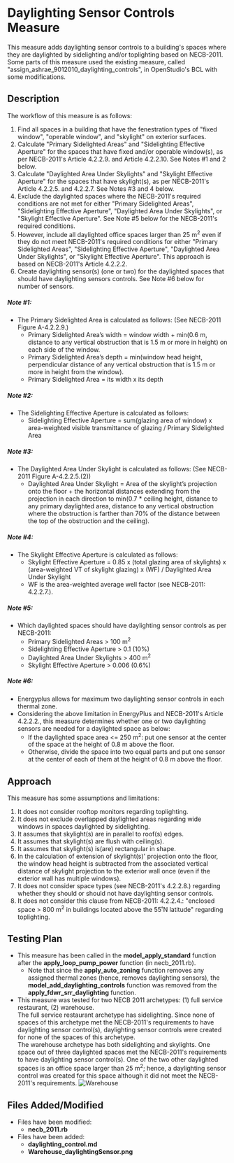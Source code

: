 # Daylighting Sensor Controls Measure
This measure adds daylighting sensor controls to a building's spaces where they are daylighted by sidelighting and/or toplighting based on NECB-2011. <br> Some parts of this measure used the existing measure, called "assign_ashrae_9012010_daylighting_controls", in OpenStudio's BCL with some modifications.

## Description
The workflow of this measure is as follows:
1. Find all spaces in a building that have the fenestration types of "fixed window", "operable window", and "skylight" on exterior surfaces.
2. Calculate "Primary Sidelighted Areas" and "Sidelighting Effective Aperture" for the spaces that have fixed and/or operable window(s), as per NECB-2011's Article 4.2.2.9. and Article 4.2.2.10. See Notes #1 and 2 below.
3. Calculate "Daylighted Area Under Skylights" and "Skylight Effective Aperture" for the spaces that have skylight(s), as per NECB-2011's Article 4.2.2.5. and 4.2.2.7. See Notes #3 and 4 below.
4. Exclude the daylighted spaces where the NECB-2011's required conditions are not met for either "Primary Sidelighted Areas", "Sidelighting Effective Aperture", "Daylighted Area Under Skylights", or "Skylight Effective Aperture". See Note #5 below for the NECB-2011's required conditions.
5. However, include all daylighted office spaces larger than 25 m<sup>2</sup> even if they do not meet NECB-2011's required conditions for either "Primary Sidelighted Areas", "Sidelighting Effective Aperture", "Daylighted Area Under Skylights", or "Skylight Effective Aperture". This approach is based on NECB-2011's Article 4.2.2.2. 
6. Create daylighting sensor(s) (one or two) for the daylighted spaces that should have daylighting sensors controls. See Note #6 below for number of sensors.

##### Note #1:
* The Primary Sidelighted Area is calculated as follows: (See NECB-2011 Figure A-4.2.2.9.)
  * Primary Sidelighted Area’s width = window width + min(0.6 m, distance to any vertical obstruction that is 1.5 m or more in height) on each side of the window.
  * Primary Sidelighted Area’s depth = min(window head height, perpendicular distance of any vertical obstruction that is 1.5 m or more in height from the window).
  * Primary Sidelighted Area = its width x its depth
  
##### Note #2:
* The Sidelighting Effective Aperture is calculated as follows:
  * Sidelighting Effective Aperture = sum(glazing area of window) x area-weighted visible transmittance of glazing / Primary Sidelighted Area

##### Note #3:
* The Daylighted Area Under Skylight is calculated as follows: (See NECB-2011 Figure A-4.2.2.5.(2))
  * Daylighted Area Under Skylight = Area of the skylight’s projection onto the floor + the horizontal distances extending from the projection in each direction to min(0.7 * ceiling height, distance to any primary daylighted area, distance to any vertical obstruction where the obstruction is farther than 70% of the distance between the top of the obstruction and the ceiling).

##### Note #4:
* The Skylight Effective Aperture is calculated as follows:
  * Skylight Effective Aperture = 0.85 x (total glazing area of skylights) x (area-weighted VT of skylight glazing) x (WF) / Daylighted Area Under Skylight
  * WF is the area-weighted average well factor (see NECB-2011: 4.2.2.7.).
  
##### Note #5:
* Which daylighted spaces should have daylighting sensor controls as per NECB-2011:
  * Primary Sidelighted Areas > 100 m<sup>2</sup>
  * Sidelighting Effective Aperture > 0.1 (10%)
  * Daylighted Area Under Skylights > 400 m<sup>2</sup>
  * Skylight Effective Aperture > 0.006 (0.6%)
  
##### Note #6:
* Energyplus allows for maximum two daylighting sensor controls in each thermal zone.
* Considering the above limitation in EnergyPlus and NECB-2011's Article 4.2.2.2., this measure determines whether one or two daylighting sensors are needed for a daylighted space as below:
  * If the daylighted space area <= 250 m<sup>2</sup>: put one sensor at the center of the space at the height of 0.8 m above the floor.
  * Otherwise, divide the space into two equal parts and put one sensor at the center of each of them at the height of 0.8 m above the floor.

## Approach
This measure has some assumptions and limitations:
1. It does not consider rooftop monitors regarding toplighting.
2. It does not exclude overlapped daylighted areas regarding wide windows in spaces daylighted by sidelighting.
3. It assumes that skylight(s) are in parallel to roof(s) edges.
4. It assumes that skylight(s) are flush with ceiling(s).
5. It assumes that skylight(s) is(are) rectangular in shape.
6. In the calculation of extension of skylight(s)' projection onto the floor, the window head height is subtracted from the associated vertical distance of skylight projection to the exterior wall once (even if the exterior wall has multiple windows).
7. It does not consider space types (see NECB-2011's 4.2.2.8.) regarding whether they should or should not have daylighting sensor controls.
8. It does not consider this clause from NECB-2011: 4.2.2.4.: "enclosed space > 800 m<sup>2</sup> in buildings located above the 55˚N latitude" regarding toplighting.
  
## Testing Plan
* This measure has been called in the **model_apply_standard** function after the **apply_loop_pump_power** function (in necb_2011.rb).
  * Note that since the **apply_auto_zoning** function removes any assigned thermal zones (hence, removes daylighting sensors), 
the **model_add_daylighting_controls** function was removed from the **apply_fdwr_srr_daylighting** function.
* This measure was tested for two NECB 2011 archetypes: (1) full service restaurant, (2) warehouse. <br> 
The full service restaurant archetype has sidelighting. Since none of spaces of this archetype met the NECB-2011's requirements to have daylighting sensor control(s), daylighting sensor controls were created for none of the spaces of this archetype. <br>
The warehouse archetype has both sidelighting and skylights. One space out of three daylighted spaces met the NECB-2011's requirements to have daylighting sensor control(s). One of the two other daylighted spaces is an office space larger than 25 m<sup>2</sup>; hence, a daylighting sensor control was created for this space although it did not meet the NECB-2011's requirements.
![Warehouse](/home/osdev/openstudio-standards/lib/openstudio-standards/standards/necb/NECB2011/Warehouse_daylightingSensor.png)

## Files Added/Modified
 * Files have been modified:
   * **necb_2011.rb**
 * Files have been added:
   * **daylighting_control.md**
   * **Warehouse_daylightingSensor.png**